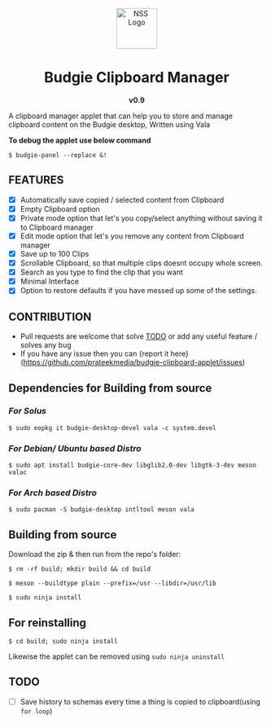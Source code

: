 <p align="center"><a href="#budgie-clipboard-manager"><img src="https://raw.githubusercontent.com/prateekmedia/budgie-clipboard-applet/main/clipmgr-darkicon.png" height=80px alt="NSS Logo"/></a></p>
<h1 align="center">Budgie Clipboard Manager</h1>
<p align="center"><b>v0.9</b></p>
A clipboard manager applet that can help you to store and manage clipboard content on the Budgie desktop, Written using Vala
<br>

**To debug the applet use below command**   
```
$ budgie-panel --replace &!
```

## FEATURES
- [x] Automatically save copied / selected content from Clipboard
- [x] Empty Clipboard option
- [x] Private mode option that let's you copy/select anything without saving it to Clipboard manager
- [x] Edit mode option that let's you remove any content from Clipboard manager
- [x] Save up to 100 Clips
- [x] Scrollable Clipboard, so that multiple clips doesnt occupy whole screen.
- [x] Search as you type to find the clip that you want
- [x] Minimal Interface
- [x] Option to restore defaults if you have messed up some of the settings.

## CONTRIBUTION
-  Pull requests are welcome that solve [TODO](#todo) or add any useful feature / solves any bug
-  If you have any issue then you can {report it here}(https://github.com/prateekmedia/budgie-clipboard-applet/issues) 
  
## Dependencies for Building from source

### *For Solus* 

```
$ sudo eopkg it budgie-desktop-devel vala -c system.devel
```

### *For Debian/ Ubuntu based Distro* 

```
$ sudo apt install budgie-core-dev libglib2.0-dev libgtk-3-dev meson valac
```

### *For Arch based Distro*
```
$ sudo pacman -S budgie-desktop intltool meson vala
```

## Building from source
Download the zip & then run from the repo's folder:

```
$ rm -rf build; mkdir build && cd build
```

```
$ meson --buildtype plain --prefix=/usr --libdir=/usr/lib
```

```
$ sudo ninja install
```

## For reinstalling

```
$ cd build; sudo ninja install
```
Likewise the applet can be removed using `sudo ninja uninstall`

## TODO
- [ ] Save history to schemas every time a thing is copied to clipboard(using `for loop`)
